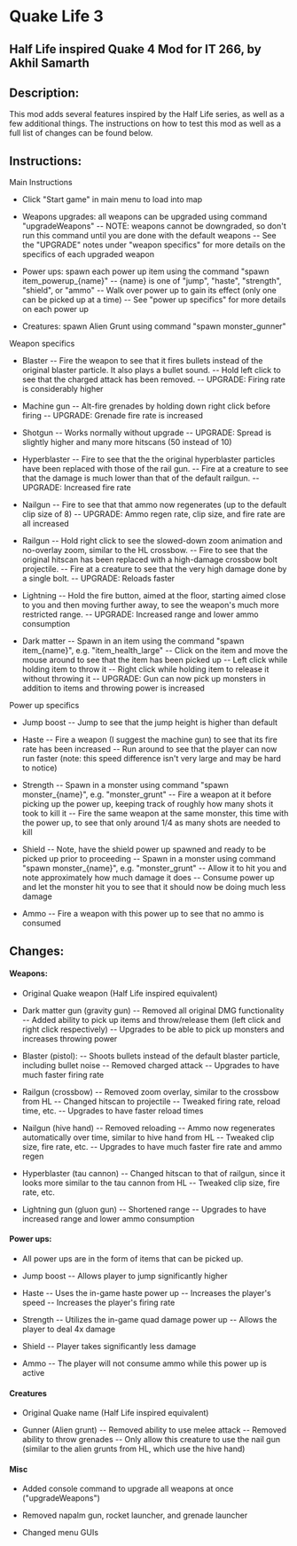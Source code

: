 # Quake Life 3 #
## Half Life inspired Quake 4 Mod for IT 266, by Akhil Samarth ##

## Description: 
This mod adds several features inspired by the Half Life series, as well as a few additional things. The instructions on how to test this mod as well as a full list of changes can be found below.

## Instructions:

Main Instructions

- Click "Start game" in main menu to load into map

- Weapons upgrades: all weapons can be upgraded using command "upgradeWeapons"
-- NOTE: weapons cannot be downgraded, so don't run this command until you are done with the default weapons
-- See the "UPGRADE" notes under "weapon specifics" for more details on the specifics of each upgraded weapon

- Power ups: spawn each power up item using the command "spawn item_powerup_{name}"
-- {name} is one of "jump", "haste", "strength", "shield", or "ammo"
-- Walk over power up to gain its effect (only one can be picked up at a time)
-- See "power up specifics" for more details on each power up

- Creatures: spawn Alien Grunt using command "spawn monster_gunner"

Weapon specifics

- Blaster
-- Fire the weapon to see that it fires bullets instead of the original blaster particle. It also plays a bullet sound.
-- Hold left click to see that the charged attack has been removed.
-- UPGRADE: Firing rate is considerably higher

- Machine gun
-- Alt-fire grenades by holding down right click before firing
-- UPGRADE: Grenade fire rate is increased

- Shotgun
-- Works normally without upgrade
-- UPGRADE: Spread is slightly higher and many more hitscans (50 instead of 10)

- Hyperblaster
-- Fire to see that the the original hyperblaster particles have been replaced with those of the rail gun.
-- Fire at a creature to see that the damage is much lower than that of the default railgun.
-- UPGRADE: Increased fire rate

- Nailgun
-- Fire to see that that ammo now regenerates (up to the default clip size of 8)
-- UPGRADE: Ammo regen rate, clip size, and fire rate are all increased

- Railgun
-- Hold right click to see the slowed-down zoom animation and no-overlay zoom, similar to the HL crossbow.
-- Fire to see that the original hitscan has been replaced with a high-damage crossbow bolt projectile.
-- Fire at a creature to see that the very high damage done by a single bolt.
-- UPGRADE: Reloads faster

- Lightning
-- Hold the fire button, aimed at the floor, starting aimed close to you and then moving further away, to see the weapon's much more restricted range.
-- UPGRADE: Increased range and lower ammo consumption

- Dark matter
-- Spawn in an item using the command "spawn item_{name}", e.g. "item_health_large"
-- Click on the item and move the mouse around to see that the item has been picked up
-- Left click while holding item to throw it
-- Right click while holding item to release it without throwing it
-- UPGRADE: Gun can now pick up monsters in addition to items and throwing power is increased

Power up specifics

- Jump boost
-- Jump to see that the jump height is higher than default

- Haste
-- Fire a weapon (I suggest the machine gun) to see that its fire rate has been increased
-- Run around to see that the player can now run faster (note: this speed difference isn't very large and may be hard to notice)

- Strength
-- Spawn in a monster using command "spawn monster_{name}", e.g. "monster_grunt"
-- Fire a weapon at it before picking up the power up, keeping track of roughly how many shots it took to kill it
-- Fire the same weapon at the same monster, this time with the power up, to see that only around 1/4 as many shots are needed to kill

- Shield
-- Note, have the shield power up spawned and ready to be picked up prior to proceeding
-- Spawn in a monster using command "spawn monster_{name}", e.g. "monster_grunt"
-- Allow it to hit you and note approximately how much damage it does
-- Consume power up and let the monster hit you to see that it should now be doing much less damage

- Ammo
-- Fire a weapon with this power up to see that no ammo is consumed

## Changes:

#### Weapons:

- Original Quake weapon (Half Life inspired equivalent)

- Dark matter gun (gravity gun)
-- Removed all original DMG functionality
-- Added ability to pick up items and throw/release them (left click and right click respectively)
-- Upgrades to be able to pick up monsters and increases throwing power

- Blaster (pistol):
-- Shoots bullets instead of the default blaster particle, including bullet noise
-- Removed charged attack
-- Upgrades to have much faster firing rate

- Railgun (crossbow)
-- Removed zoom overlay, similar to the crossbow from HL
-- Changed hitscan to projectile
-- Tweaked firing rate, reload time, etc.
-- Upgrades to have faster reload times

- Nailgun (hive hand)
-- Removed reloading
-- Ammo now regenerates automatically over time, similar to hive hand from HL
-- Tweaked clip size, fire rate, etc.
-- Upgrades to have much faster fire rate and ammo regen

- Hyperblaster (tau cannon)
-- Changed hitscan to that of railgun, since it looks more similar to the tau cannon from HL
-- Tweaked clip size, fire rate, etc.

- Lightning gun (gluon gun)
-- Shortened range
-- Upgrades to have increased range and lower ammo consumption

#### Power ups:

- All power ups are in the form of items that can be picked up.

- Jump boost
-- Allows player to jump significantly higher

- Haste
-- Uses the in-game haste power up
-- Increases the player's speed
-- Increases the player's firing rate

- Strength
-- Utilizes the in-game quad damage power up
-- Allows the player to deal 4x damage

- Shield
-- Player takes significantly less damage

- Ammo
-- The player will not consume ammo while this power up is active

#### Creatures

- Original Quake name (Half Life inspired equivalent)

- Gunner (Alien grunt)
-- Removed ability to use melee attack
-- Removed ability to throw grenades
-- Only allow this creature to use the nail gun (similar to the alien grunts from HL, which use the hive hand)

#### Misc

- Added console command to upgrade all weapons at once ("upgradeWeapons") 

- Removed napalm gun, rocket launcher, and grenade launcher

- Changed menu GUIs
